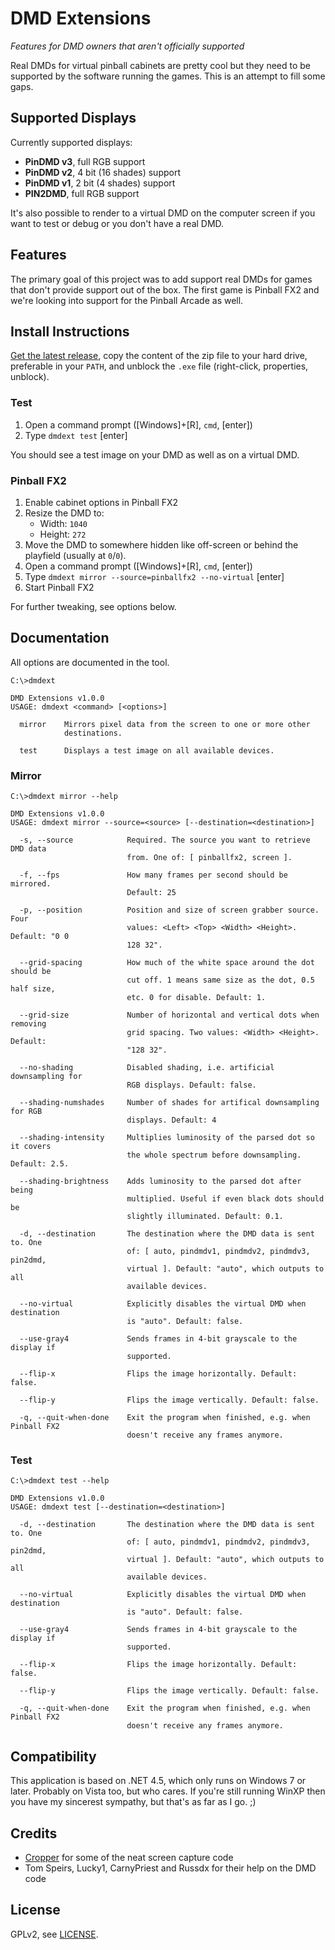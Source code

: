 # DMD Extensions

*Features for DMD owners that aren't officially supported*

Real DMDs for virtual pinball cabinets are pretty cool but they need to be
supported by the software running the games. This is an attempt to fill some
gaps.


## Supported Displays

Currently supported displays:

- **PinDMD v3**, full RGB support
- **PinDMD v2**, 4 bit (16 shades) support
- **PinDMD v1**, 2 bit (4 shades) support
- **PIN2DMD**, full RGB support

It's also possible to render to a virtual DMD on the computer screen if you 
want to test or debug or you don't have a real DMD.


## Features

The primary goal of this project was to add support real DMDs for games that
don't provide support out of the box. The first game is Pinball FX2 and we're
looking into support for the Pinball Arcade as well.


## Install Instructions

[Get the latest release](https://github.com/freezy/dmd-extensions/releases),
copy the content of the zip file to your hard drive, preferable in your `PATH`,
and unblock the `.exe` file (right-click, properties, unblock).

### Test

1. Open a command prompt ([Windows]+[R], `cmd`, [enter])
2. Type `dmdext test` [enter]

You should see a test image on your DMD as well as on a virtual DMD.

### Pinball FX2

1. Enable cabinet options in Pinball FX2
2. Resize the DMD to:
   - Width: `1040`
   - Height: `272`
3. Move the DMD to somewhere hidden like off-screen or behind the playfield
   (usually at `0`/`0`).
4. Open a command prompt ([Windows]+[R], `cmd`, [enter])
5. Type `dmdext mirror --source=pinballfx2 --no-virtual` [enter]
6. Start Pinball FX2

For further tweaking, see options below.

## Documentation

All options are documented in the tool.

```
C:\>dmdext

DMD Extensions v1.0.0
USAGE: dmdext <command> [<options>]

  mirror    Mirrors pixel data from the screen to one or more other
            destinations.

  test      Displays a test image on all available devices.
```

### Mirror

```
C:\>dmdext mirror --help

DMD Extensions v1.0.0
USAGE: dmdext mirror --source=<source> [--destination=<destination>]

  -s, --source            Required. The source you want to retrieve DMD data
                          from. One of: [ pinballfx2, screen ].

  -f, --fps               How many frames per second should be mirrored.
                          Default: 25

  -p, --position          Position and size of screen grabber source. Four
                          values: <Left> <Top> <Width> <Height>. Default: "0 0
                          128 32".

  --grid-spacing          How much of the white space around the dot should be
                          cut off. 1 means same size as the dot, 0.5 half size,
                          etc. 0 for disable. Default: 1.

  --grid-size             Number of horizontal and vertical dots when removing
                          grid spacing. Two values: <Width> <Height>. Default:
                          "128 32".

  --no-shading            Disabled shading, i.e. artificial downsampling for
                          RGB displays. Default: false.

  --shading-numshades     Number of shades for artifical downsampling for RGB
                          displays. Default: 4

  --shading-intensity     Multiplies luminosity of the parsed dot so it covers
                          the whole spectrum before downsampling. Default: 2.5.

  --shading-brightness    Adds luminosity to the parsed dot after being
                          multiplied. Useful if even black dots should be
                          slightly illuminated. Default: 0.1.

  -d, --destination       The destination where the DMD data is sent to. One
                          of: [ auto, pindmdv1, pindmdv2, pindmdv3, pin2dmd,
                          virtual ]. Default: "auto", which outputs to all
                          available devices.

  --no-virtual            Explicitly disables the virtual DMD when destination
                          is "auto". Default: false.

  --use-gray4             Sends frames in 4-bit grayscale to the display if
                          supported.

  --flip-x                Flips the image horizontally. Default: false.

  --flip-y                Flips the image vertically. Default: false.

  -q, --quit-when-done    Exit the program when finished, e.g. when Pinball FX2
                          doesn't receive any frames anymore.
```

### Test

```
C:\>dmdext test --help

DMD Extensions v1.0.0
USAGE: dmdext test [--destination=<destination>]

  -d, --destination       The destination where the DMD data is sent to. One
                          of: [ auto, pindmdv1, pindmdv2, pindmdv3, pin2dmd,
                          virtual ]. Default: "auto", which outputs to all
                          available devices.

  --no-virtual            Explicitly disables the virtual DMD when destination
                          is "auto". Default: false.

  --use-gray4             Sends frames in 4-bit grayscale to the display if
                          supported.

  --flip-x                Flips the image horizontally. Default: false.

  --flip-y                Flips the image vertically. Default: false.

  -q, --quit-when-done    Exit the program when finished, e.g. when Pinball FX2
                          doesn't receive any frames anymore.
```

## Compatibility

This application is based on .NET 4.5, which only runs on Windows 7 or later.
Probably on Vista too, but who cares. If you're still running WinXP then you
have my sincerest sympathy, but that's as far as I go. ;)


## Credits

- [Cropper](http://cropper.codeplex.com/) for some of the neat screen capture 
  code
- Tom Speirs, Lucky1, CarnyPriest and Russdx for their help on the DMD code


## License

GPLv2, see [LICENSE](LICENSE).